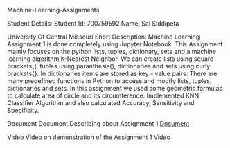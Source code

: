 Machine-Learning-Assignments

Student Details:
Student Id: 700759592
Name: Sai Siddipeta

University Of Central Missouri
Short Description:
Machine Learning Assignment 1 is done completely using Jupyter Notebook. This Assignment mainly focuses on the python lists, tuples, dictionary, sets and a machine learning algorithm K-Nearest Neighbor. We can create lists using square brackets[], tuples using paranthesis(), dictionaries and sets using curly brackets{}. In dictionaries items are stored as key - value pairs. There are many predefined functions in Python to access and modify lists, tuples, dictionaries and sets. In this assignment we used some geometric formulas to calculate area of circle and its circumference. Implemented KNN Classifier Algorithm and also calculated Accuracy, Sensitivity and Specificity.

Document
Document Describing about Assignment 1
[Document](https://drive.google.com/file/d/1UpU6NiBfaya1yWn5_p0vAoMDloOnIxkV/view?usp=sharing)

Video
Video on demonstration of the Assignment 1
[Video](https://drive.google.com/file/d/1atc-0B7cgy5ZmKtH2BzMeMMf6xOlYske/view?usp=drive_link)
